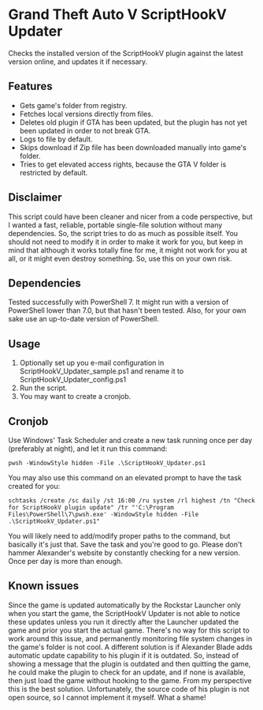# Grand Theft Auto V ScriptHookV Updater
Checks the installed version of the ScriptHookV plugin against the latest version online, and updates it if necessary.

## Features
- Gets game's folder from registry.
- Fetches local versions directly from files.
- Deletes old plugin if GTA has been updated, but the plugin has not yet been updated in order to not break GTA.
- Logs to file by default.
- Skips download if Zip file has been downloaded manually into game's folder.
- Tries to get elevated access rights, because the GTA V folder is restricted by default.

## Disclaimer
This script could have been cleaner and nicer from a code perspective, but I wanted a fast, reliable, portable single-file solution without many dependencies. So, the script tries to do as much as possible itself. You should not need to modify it in order to make it work for you, but keep in mind that although it works totally fine for me, it might not work for you at all, or it might even destroy something. So, use this on your own risk.

## Dependencies
Tested successfully with PowerShell 7. It might run with a version of PowerShell lower than 7.0, but that hasn't been tested. Also, for your own sake use an up-to-date version of PowerShell.

## Usage
1. Optionally set up you e-mail configuration in ScriptHookV_Updater_sample.ps1 and rename it to ScriptHookV_Updater_config.ps1
2. Run the script.
3. You may want to create a cronjob.

## Cronjob
Use Windows' Task Scheduler and create a new task running once per day (preferably at night), and let it run this command:

```
pwsh -WindowStyle hidden -File .\ScriptHookV_Updater.ps1
```

You may also use this command on an elevated prompt to have the task created for you:

```
schtasks /create /sc daily /st 16:00 /ru system /rl highest /tn "Check for ScriptHookV plugin update" /tr "'C:\Program Files\PowerShell\7\pwsh.exe' -WindowStyle hidden -File .\ScriptHookV_Updater.ps1"
```

You will likely need to add/modify proper paths to the command, but basically it's just that. Save the task and you're good to go. Please don't hammer Alexander's website by constantly checking for a new version. Once per day is more than enough.

## Known issues
Since the game is updated automatically by the Rockstar Launcher only when you start the game, the ScriptHookV Updater is not able to notice these updates unless you run it directly after the Launcher updated the game and prior you start the actual game. There's no way for this script to work around this issue, and permanently monitoring file system changes in the game's folder is not cool. A different solution is if Alexander Blade adds automatic update capability to his plugin if it is outdated. So, instead of showing a message that the plugin is outdated and then quitting the game, he could make the plugin to check for an update, and if none is available, then just load the game without hooking to the game. From my perspective this is the best solution. Unfortunately, the source code of his plugin is not open source, so I cannot implement it myself. What a shame!
